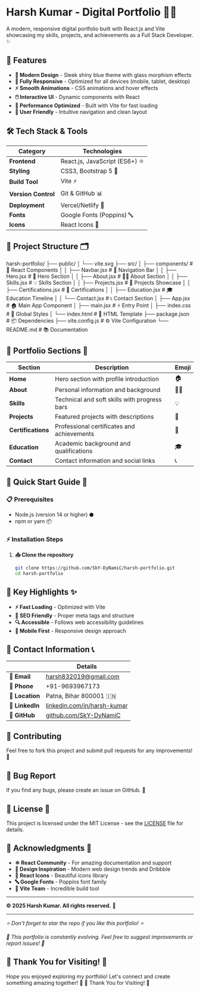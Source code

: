 # Harsh Kumar - Digital Portfolio 👨‍💻

A modern, responsive digital portfolio built with React.js and Vite showcasing my skills, projects, and achievements as a Full Stack Developer. ✨

## 🚀 Features

- **🎨 Modern Design** - Sleek shiny blue theme with glass morphism effects
- **📱 Fully Responsive** - Optimized for all devices (mobile, tablet, desktop)
- **⚡ Smooth Animations** - CSS animations and hover effects
- **🖱️ Interactive UI** - Dynamic components with React
- **🚀 Performance Optimized** - Built with Vite for fast loading
- **🎯 User Friendly** - Intuitive navigation and clean layout

## 🛠️ Tech Stack & Tools

| Category | Technologies |
|----------|-------------|
| **Frontend** | React.js, JavaScript (ES6+) ⚛️ |
| **Styling** | CSS3, Bootstrap 5 🎨 |
| **Build Tool** | Vite ⚡ |
| **Version Control** | Git & GitHub 📊 |
| **Deployment** | Vercel/Netlify 🚀 |
| **Fonts** | Google Fonts (Poppins) 🔤 |
| **Icons** | React Icons 🎯 |

## 📁 Project Structure 🗂️
harsh-portfolio/
├── public/
│ └── vite.svg
├── src/
│ ├── components/ # 🧩 React Components
│ │ ├── Navbar.jsx # 🧭 Navigation Bar
│ │ ├── Hero.jsx # 🎯 Hero Section
│ │ ├── About.jsx # 👨‍💻 About Section
│ │ ├── Skills.jsx # 💡 Skills Section
│ │ ├── Projects.jsx # 🚀 Projects Showcase
│ │ ├── Certifications.jsx # 📜 Certifications
│ │ ├── Education.jsx # 🎓 Education Timeline
│ │ └── Contact.jsx # 📞 Contact Section
│ ├── App.jsx # 🏠 Main App Component
│ ├── main.jsx # ⚡ Entry Point
│ ├── index.css # 🎨 Global Styles
│ └── index.html # 📄 HTML Template
├── package.json # 📦 Dependencies
├── vite.config.js # ⚙️ Vite Configuration
└── README.md # 📚 Documentation


## 🎯 Portfolio Sections 📑

| Section | Description | Emoji |
|---------|-------------|--------|
| **Home** | Hero section with profile introduction | 🏠 |
| **About** | Personal information and background | 👨‍💻 |
| **Skills** | Technical and soft skills with progress bars | 💡 |
| **Projects** | Featured projects with descriptions | 🚀 |
| **Certifications** | Professional certificates and achievements | 📜 |
| **Education** | Academic background and qualifications | 🎓 |
| **Contact** | Contact information and social links | 📞 |

## 🚀 Quick Start Guide 🏁

### 📋 Prerequisites
- Node.js (version 14 or higher) ⬢
- npm or yarn 📦

### ⚡ Installation Steps

1. **📥 Clone the repository**
   ```bash
   git clone https://github.com/SkY-DyNamiC/harsh-portfolio.git
   cd harsh-portfolio
  ## 🌟 Key Highlights ✨

- **⚡ Fast Loading** - Optimized with Vite
- **🎯 SEO Friendly** - Proper meta tags and structure
- **🔍 Accessible** - Follows web accessibility guidelines
- **📱 Mobile First** - Responsive design approach

## 📧 Contact Information 📞

| | Details |
|-|---------|
| **📧 Email** | harsh832019@gmail.com |
| **📱 Phone** | +91-9693967173 |
| **📍 Location** | Patna, Bihar 800001 🇮🇳 |
| **💼 LinkedIn** | [linkedin.com/in/harsh-kumar](https://www.linkedin.com/in/harsh-kumar555125/) |
| **🐙 GitHub** | [github.com/SkY-DyNamiC](https://github.com/SkY-DyNamiC) |

## 🤝 Contributing

Feel free to fork this project and submit pull requests for any improvements! 🔄

## 🐛 Bug Report

If you find any bugs, please create an issue on GitHub. 🐞

## 📄 License 📜

This project is licensed under the MIT License - see the [LICENSE](LICENSE) file for details.

## 🙏 Acknowledgments 🎁

- **⚛️ React Community** - For amazing documentation and support
- **🎨 Design Inspiration** - Modern web design trends and Dribbble
- **🔗 React Icons** - Beautiful icons library
- **🔤 Google Fonts** - Poppins font family
- **🚀 Vite Team** - Incredible build tool

---

**© 2025 Harsh Kumar. All rights reserved.** 🛜

---

*⭐ Don't forget to star the repo if you like this portfolio! ⭐*

*🔄 This portfolio is constantly evolving. Feel free to suggest improvements or report issues! 🔄*

## 🎊 Thank You for Visiting! 🎊

Hope you enjoyed exploring my portfolio! Let's connect and create something amazing together! 🌟
🎊 Thank You for Visiting! 🎊
   
